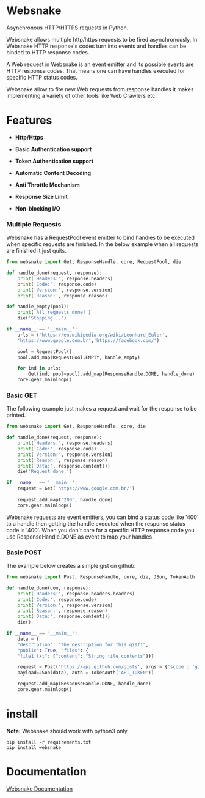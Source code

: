 # Websnake

Asynchronous HTTP/HTTPS requests in Python.

Websnake allows multiple http/https requests to be fired asynchronously.
In Websnake HTTP response's codes turn into events and handles can be binded to
HTTP response codes. 

A Web request in Websnake is an event emitter and its possible events are HTTP
response codes. That means one can have handles executed for specific HTTP status codes.

Websnake allow to fire new Web requests from response handles it makes implementing
a variety of other tools like Web Crawlers etc. 

# Features

- **Http/Https**

- **Basic Authentication support**

- **Token Authentication support**

- **Automatic Content Decoding**

- **Anti Throttle Mechanism**
    
- **Response Size Limit**

- **Non-blocking I/O**

### Multiple Requests

Websnake has a RequestPool event emitter to bind handles to be executed when specific
requests are finished. In the below example when all requests are finished it just quits.

~~~python
from websnake import Get, ResponseHandle, core, RequestPool, die

def handle_done(request, response):
    print('Headers:', response.headers)
    print('Code:', response.code)
    print('Version:', response.version)
    print('Reason:', response.reason) 

def handle_empty(pool):
    print('All requests done!')
    die('Stopping...')

if __name__ == '__main__':
    urls = ('https://en.wikipedia.org/wiki/Leonhard_Euler', 
    'https://www.google.com.br','https://facebook.com/') 

    pool = RequestPool()
    pool.add_map(RequestPool.EMPTY, handle_empty)

    for ind in urls:
        Get(ind, pool=pool).add_map(ResponseHandle.DONE, handle_done)
    core.gear.mainloop()
~~~

### Basic GET 

The following example just makes a request and wait for the response to be printed.

~~~python
from websnake import Get, ResponseHandle, core, die

def handle_done(request, response):
    print('Headers:', response.headers)
    print('Code:', response.code)
    print('Version:', response.version)
    print('Reason:', response.reason) 
    print('Data:', response.content())
    die('Request done.')

if __name__ == '__main__':
    request = Get('https://www.google.com.br/')
    
    request.add_map('200', handle_done)
    core.gear.mainloop()
~~~

Websnake requests are event emitters, you can bind a status code like '400' to a handle
then getting the handle executed when the response status code is '400'. When you don't care
for a specific HTTP response code you use ResponseHandle.DONE as event to map your handles.

### Basic POST 

The example below creates a simple gist on github.

~~~python
from websnake import Post, ResponseHandle, core, die, JSon, TokenAuth

def handle_done(con, response):
    print('Headers:', response.headers.headers)
    print('Code:', response.code)
    print('Version:', response.version)
    print('Reason:', response.reason) 
    print('Data:', response.content())
    die()

if __name__ == '__main__':
    data = {
    "description": "the description for this gist1",
    "public": True, "files": {
    "file1.txt": {"content": "String file contents"}}}

    request = Post('https://api.github.com/gists', args = {'scope': 'gist'},
    payload=JSon(data), auth = TokenAuth('API_TOKEN'))

    request.add_map(ResponseHandle.DONE, handle_done)
    core.gear.mainloop()
~~~

# install

**Note:** Websnake should work with python3 only.

~~~
pip install -r requirements.txt
pip install websnake
~~~

Documentation
=============

[Websnake Documentation](https://github.com/untwisted/websnake/wiki)
